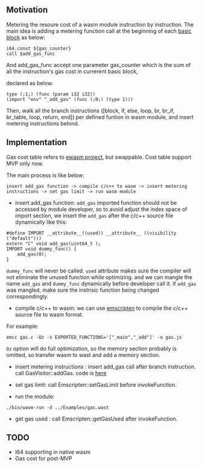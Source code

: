 ## Motivation

Metering the resoure cost of a wasm module instruction by instruction. The main idea is adding a metering function call
at the beginning of each [basic block](https://en.wikipedia.org/wiki/Basic_block) as below:

```
i64.const ${gas_counter}
call $add_gas_func
```

And add_gas_func accept one parameter gas_counter which is the sum of all the instruction's gas cost in currerent basic block, 

declared as below:
```
type (;1;) (func (param i32 i32))
(import "env" "_add_gas" (func (;0;) (type 1)))
```

Then, walk all the branch instructions ([block, if, else, loop, br, br_if, br_table, loop, return, end]) per defined funtion in wasm module,
and insert metering instructions behind.

## Implementation

Gas cost table refers to [ewasm project](https://github.com/ewasm/design/blob/master/determining_wasm_gas_costs.md), but swappable. Cost table support MVP only now.

The main process is like below:

```
insert add_gas function -> compile c/c++ to wasm -> insert metering instructions -> set gas limit -> run wasm module 
```

* insert add_gas function:  `add_gas` imported function should not be accessed by module developer, so to avoid adjust the index space of import section,
we insert the `add_gas` after the c/c++ source file dynamically like this:

```
#define IMPORT __attribute__((used)) __attribute__ ((visibility ("default")))
extern "C" void add_gas(uint64_t );
IMPORT void dummy_func() {
	add_gas(0);
}
```

`dummy_func` will never be called.
`used` attribute makes sure the compiler will not eliminate the unused function while optimizing. and we can mangle the name `add_gas` and `dummy_func` dynamically before developer call it.
if `add_gas` was mangled, make sure the instrisic function being changed correspondingly.

* compile c/c++ to wasm:  we can use [emscripten](https://emscripten.org/docs/introducing_emscripten/index.html) to compile the c/c++ source file to wasm format. 

For example:
```
emcc gas.c -Oz -s EXPORTED_FUNCTIONS='["_main","_add"]' -o gas.js
```
`Oz` option will do full optimization, so the memory section probably is omitted, so transfer wasm to wast and add a memory section.

* insert metering instructions : insert add_gas call after branch instruction. call GasVisitor::addGas. code is [here](https://github.com/duanbing/WAVM/blob/master/Programs/wavm-run/GasVisitContext.h)

* set gas limit: call Emscripten::setGasLimit before invokeFunction. 

* run the module:  

```
./bin/wavm-run -d ../Examples/gas.wast
```
* get gas used : call Emscripten::getGasUsed after invokeFunction.

## TODO

* I64 supporting in native wasm
* Gas cost for post-MVP
